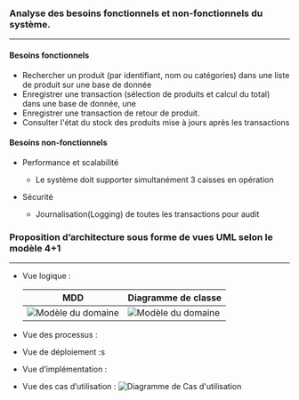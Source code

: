 ### Analyse des besoins fonctionnels et non-fonctionnels du système.
---
#### Besoins fonctionnels
- Rechercher un produit (par identifiant, nom ou catégories) dans une liste de produit sur une base de donnée
- Enregistrer une transaction (sélection de produits et calcul du total) dans une base de donnée, une
- Enregistrer une transaction de retour de produit.
- Consulter l'état du stock des produits mise à jours après les transactions
    

#### Besoins non-fonctionnels
- Performance et scalabilité
  - Le système doit supporter simultanément 3 caisses en opération

- Sécurité
  - Journalisation(Logging) de toutes les transactions pour audit

### Proposition d’architecture sous forme de vues UML selon le modèle 4+1
---
- Vue logique :

  | MDD                                 | Diagramme de classe                    |
  | ------------------------------------| ---------------------------------------|
  | ![Modèle du domaine](../out/MDD.svg)| ![Modèle du domaine](../out/class.svg) |

- Vue des processus :
- Vue de déploiement :s
- Vue d’implémentation :
- Vue des cas d’utilisation :
![Diagramme de Cas d'utilisation](../out/ucd.svg)